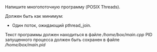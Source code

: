 Напишите многопоточную программу (POSIX Threads).

Должен быть как минимум:

- Один поток, ожидающий pthread_join.

Текст программы должен находиться в файле */home/box/main.cpp*
PID запущенного процесса должен быть сохранен в файле */home/box/main.pid*
